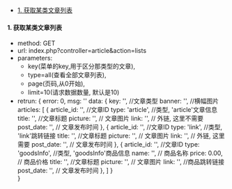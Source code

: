 * [1. 获取某类文章列表](#getList)


<h4 id='getList'>1. 获取某类文章列表</h4>

- method: GET
- url: index.php?controller=article&action=lists
- parameters:  
    - key(菜单的key,用于区分那类型的文章), 
    - type=all(查看全部文章列表), 
    - page(页码,从0开始),
    - limit=10(请求数据数量, 默认是10)
- retrun: 
        {
            error: 0,
            msg: ''
            data: {
                key: '',   //文章类型
                banner: '',    //横幅图片
                articles: [
                    {
                        article_id: '', //文章ID
                        type: 'article',  //类型, 'article'文章信息
                        title: '',  //文章标题
                        picture: '', // 文章图片
                        link: '', // 外链, 这里不需要
                        post_date: '', // 文章发布时间
                    },
                    {
                        article_id: '', //文章ID
                        type: 'link',  //类型, 'link'跳转链接
                        title: '',  //文章标题
                        picture: '', // 文章图片
                        link: '', // 外链, 这里需要
                        post_date: '', // 文章发布时间
                    },
                    {
                        article_id: '', //文章ID
                        type: 'goodsInfo',  //类型, 'goodsInfo'商品信息
                        name: '',   // 商品名称 
                        price: 0.00,  // 商品价格
                        title: '',  //文章标题
                        picture: '', // 文章图片
                        link: '', //商品跳转链接
                        post_date: '', // 文章发布时间
                    },
                ]
            }   
        }
